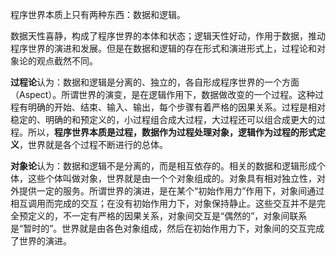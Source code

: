 程序世界本质上只有两种东西：数据和逻辑。

数据天性喜静，构成了程序世界的本体和状态；逻辑天性好动，作用于数据，推动程序世界的演进和发展。但是在数据和逻辑的存在形式和演进形式上，过程论和对象论的观点截然不同。

**过程论**认为：数据和逻辑是分离的、独立的，各自形成程序世界的一个方面（Aspect）。所谓世界的演变，是在逻辑作用下，数据做改变的一个过程。这种过程有明确的开始、结束、输入、输出，每个步骤有着严格的因果关系。过程是相对稳定的、明确的和预定义的，小过程组合成大过程，大过程还可以组合成更大的过程。所以，**程序世界本质是过程，数据作为过程处理对象，逻辑作为过程的形式定义**，世界就是各个过程不断进行的总体。

**对象论**认为：数据和逻辑不是分离的，而是相互依存的。相关的数据和逻辑形成个体，这些个体叫做对象，世界就是由一个个对象组成的。对象具有相对独立性，对外提供一定的服务。所谓世界的演进，是在某个“初始作用力”作用下，对象间通过相互调用而完成的交互；在没有初始作用力下，对象保持静止。这些交互并不是完全预定义的，不一定有严格的因果关系，对象间交互是“偶然的”，对象间联系是“暂时的”。世界就是由各色对象组成，然后在初始作用力下，对象间的交互完成了世界的演进。